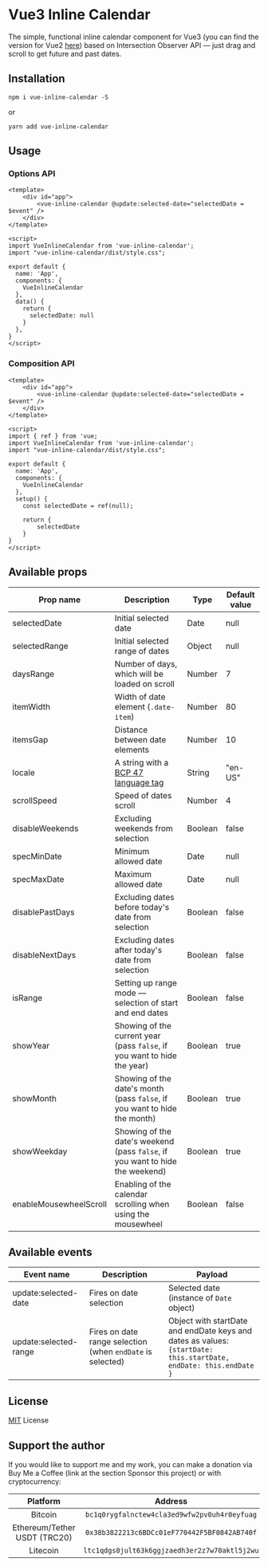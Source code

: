 # Vue3 Inline Calendar

The simple, functional inline calendar component for Vue3 (you can find the version for Vue2 [here](https://github.com/SashaJarvi/vue2-inline-calendar)) based on Intersection Observer API — just drag and scroll to get future and past dates.

## Installation

`npm i vue-inline-calendar -S`

or

`yarn add vue-inline-calendar`

## Usage

### Options API
```
<template>
    <div id="app">
        <vue-inline-calendar @update:selected-date="selectedDate = $event" />
    </div>
</template>

<script>
import VueInlineCalendar from 'vue-inline-calendar';
import "vue-inline-calendar/dist/style.css";

export default {
  name: 'App',
  components: {
    VueInlineCalendar
  },
  data() {
    return {
      selectedDate: null
    }
  },
}
</script>
```

### Composition API
```
<template>
    <div id="app">
        <vue-inline-calendar @update:selected-date="selectedDate = $event" />
    </div>
</template>

<script>
import { ref } from 'vue;
import VueInlineCalendar from 'vue-inline-calendar';
import "vue-inline-calendar/dist/style.css";

export default {
  name: 'App',
  components: {
    VueInlineCalendar
  },
  setup() {
    const selectedDate = ref(null);
    
    return {
        selectedDate
    }
}
</script>
```

## Available props
| Prop name              | Description                                                                              | Type    | Default value |
|------------------------|------------------------------------------------------------------------------------------|---------|---------------|
| selectedDate           | Initial selected date                                                                    | Date    | null          |
| selectedRange          | Initial selected range of dates                                                          | Object  | null          |
| daysRange              | Number of days, which will be loaded on scroll                                           | Number  | 7             |
| itemWidth              | Width of date element (`.date-item`)                                                     | Number  | 80            |
| itemsGap               | Distance between date elements                                                           | Number  | 10            |
| locale                 | A string with a [BCP 47 language tag](https://www.techonthenet.com/js/language_tags.php) | String  | "en-US"       |
| scrollSpeed            | Speed of dates scroll                                                                    | Number  | 4             |
| disableWeekends        | Excluding weekends from selection                                                        | Boolean | false         |
| specMinDate            | Minimum allowed date                                                                     | Date    | null          |
| specMaxDate            | Maximum allowed date                                                                     | Date    | null          |
| disablePastDays        | Excluding dates before today's date from selection                                       | Boolean | false         |
| disableNextDays        | Excluding dates after today's date from selection                                        | Boolean | false         |
| isRange                | Setting up range mode — selection of start and end dates                                 | Boolean | false         |
| showYear               | Showing of the current year (pass `false`, if you want to hide the year)                 | Boolean | true          |
| showMonth              | Showing of the date's month (pass `false`, if you want to hide the month)                | Boolean | true          |
| showWeekday            | Showing of the date's weekend (pass `false`, if you want to hide the weekend)            | Boolean | true          |
| enableMousewheelScroll | Enabling of the calendar scrolling when using the mousewheel                             | Boolean | false         |

## Available events
| Event name            | Description                                                | Payload                                                                                                                |
|-----------------------|------------------------------------------------------------|------------------------------------------------------------------------------------------------------------------------|
| update:selected-date  | Fires on date selection                                    | Selected date (instance of `Date` object)                                                                              |
| update:selected-range | Fires on date range selection (when `endDate` is selected) | Object with startDate and endDate keys and dates as values: <br/>`{startDate: this.startDate, endDate: this.endDate }` |

## License
[MIT](https://github.com/SashaJarvi/vue2-inline-calendar/blob/main/LICENSE) License

## Support the author
If you would like to support me and my work, you can make a donation via Buy Me a Coffee (link at the section Sponsor this project) or with cryptocurrency:

|           Platform           |                    Address                    |
|:----------------------------:|:---------------------------------------------:|
|           Bitcoin            | `bc1q0rygfalnctew4cla3ed9wfw2pv0uh4r0eyfuag`  |
| Ethereum/Tether USDT (TRC20) | `0x38b3822213c6BDCc01eF770442F5BF0842AB740f`  |
|           Litecoin           | `ltc1qdgs0jult63k6ggjzaedh3er2z7w70aktl5j2wu` |
